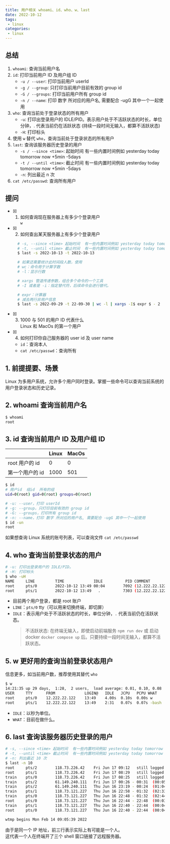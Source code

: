 ```yaml
---
title: 用户相关 whoami、id、who、w、last
date: 2022-10-12
tags:
 - linux
categories: 
 - linux
---
```



## 总结
1. `whoami`: 查询当前用户名
2. `id`: 打印当前用户 ID 及用户组 ID
    - `-u / --user`: 打印当前用户 userId
    - `-g / --group`: 只打印当前用户目前有效的 group id
    - `-G / --groups`: 打印当前用户所有 group id
    - `-n / --name`: 打印 数字 所对应的用户名, 需要配合 -ugG 其中一个一起使用
3. `who`: 查询当前处于登录状态的所有用户
    - `-u`: 打印出登录用户的 IDLE/PID。表示用户处于不活跃状态的时长，单位分钟，. 代表当前仍在活跃状态 (持续一段时间无输入，都算不活跃状态)
    - `-H`: 打印标头
4. 使用 `w` 替代 `who`，查询当前处于登录状态的所有用户
5. `last`: 查询该服务器历史登录的用户
   - `-s / --since <time>`: 起始时间  有一些内置时间例如 yesterday today tomorrow  now +5min -5days
   - `-t / --until <time>`: 截止时间  有一些内置时间例如 yesterday today tomorrow  now +5min -5days
   - `-n`: 列出最近 n 次
6. `cat /etc/passwd`: 查询所有用户







## 提问
- [x] 1. 如何查询现在服务器上有多少个登录用户      
  `w`
- [x] 2. 如何查出某天服务器上有多少个登录用户 
  ```sh
    # -s, --since <time> 起始时间  有一些内置时间例如 yesterday today tomorrow  now +5min -5days
    # -t, --until <time> 截止时间  有一些内置时间例如 yesterday today tomorrow  now +5min -5days
    $ last -s 2022-10-13 -t 2022-10-13

    # 如果还需要统计此时间段人数，使用 
    # wc：命令用于计算字数
    # -l：显示行数

    # xargs 管道传递参数，组合多个命令的一个工具
    # -I 或者是 -i：指定替代符，后续命令会进行替代。

    # expr：计算器
    # 减去两行非用户信息
    $ last -s 2022-09-29 -t 22-09-30 | wc -l | xargs -I$ expr $ - 2
  ```      
 
- [x] 3. 1000 与 501 的用户 ID 代表什么      
    Linux 和 MacOs 的第一个用户
- [x] 4. 如何打印你自己服务器的 user id 及 user name
    - `id`：查询本人    
    - `cat /etc/passwd`：查询所有
    







## 1. 前提提要、场景
Linux 为多用户系统，允许多个用户同时登录。掌握一些命令可以查询当前系统的用户登录状态和历史记录。





## 2. whoami 查询当前用户名
```sh
$ whoami
root
```




## 3. id 查询当前用户 ID 及用户组 ID

|                 | Linux | MacOs |
| --------------- | ----- | ----- |
| root 用户的 id  | 0     | 0     |
| 第一个用户的 id | 1000  | 501   |

```sh
$ id
# 用户id  组id  所有的组
uid=0(root) gid=0(root) groups=0(root)

# -u: --user，打印 userId
# -g: --group，只打印目前有效的 group id
# -G: --groups，打印所有 group id
# -n: --name，打印 数字 所对应的用户名, 需要配合 -ugG 其中一个一起使用
$ id -un
root
```

如果想查询 Linux 系统的账号列表，可以查询文件 `cat /etc/passwd`




## 4. who 查询当前登录状态的用户
```sh
# -u: 打印出登录用户的 IDLE/PID。
# -H: 打印标头
$ who -uH
NAME     LINE         TIME             IDLE          PID COMMENT
root     pts/0        2022-10-12 13:49 00:04        7092 (12.222.22.122)
root     pts/1        2022-10-12 13:49   .          7303 (12.222.22.122)
```
- 目前两个用户登录，都是 root 账户
- `LINE`：`pts/0`  tty（可以用来切换终端，即切屏）
- `IDLE`：表示用户处于不活跃状态的时长，单位分钟，`.` 代表当前仍在活跃状态。
    > 不活跃状态: 在终端无输入，即使启动前端服务 `npm run dev` 或 启动 docker `docker compose up` 后。只要持续一段时间无输入，都算不活跃状态。




## 5. w 更好用的查询当前登录状态用户
信息更多，如当前用户数，推荐使用其替代 `who`
```sh
$ w
14:21:35 up 29 days,  1:28,  2 users,  load average: 0.01, 0.10, 0.08
USER     TTY      FROM             LOGIN@   IDLE   JCPU   PCPU WHAT
root     pts/0    12.222.22.122    13:49    4.00s  0.10s  0.00s w
root     pts/1    12.222.22.122    13:49    2:31   0.07s  0.07s -bash
```
- `IDLE`：以秒为单位。
- `WHAT`：目前在做什么。


## 6. last 查询该服务器历史登录的用户
```sh
# -s, --since <time> 起始时间  有一些内置时间例如 yesterday today tomorrow  now +5min -5days
# -t, --until <time> 截止时间  有一些内置时间例如 yesterday today tomorrow  now +5min -5days
# -n: 列出最近 10 次
$ last -n 10
root     pts/2        118.73.226.42    Fri Jun 17 09:12   still logged in
root     pts/1        118.73.226.42    Fri Jun 17 08:29   still logged in
train    pts/0        118.73.226.42    Fri Jun 17 08:25   still logged in
train    pts/2        61.149.240.111   Fri Jun 17 00:26 - 00:31  (00:05)
train    pts/2        61.149.240.111   Thu Jun 16 23:19 - 00:24  (01:04)
train    pts/1        118.73.121.227   Thu Jun 16 22:58 - 01:32  (02:33)
train    pts/0        118.73.121.227   Thu Jun 16 22:48 - 01:32  (02:44)
root     pts/0        118.73.121.227   Thu Jun 16 22:44 - 22:48  (00:03)
train    pts/1        118.73.121.227   Thu Jun 16 22:40 - 22:44  (00:04)
root     pts/0        118.73.121.227   Thu Jun 16 22:40 - 22:44  (00:04)

wtmp begins Mon Feb 14 09:05:39 2022
```     
由于是同一个 IP 地址，前三行表示实际上有可能是一个人。         
这代表一个人在终端开了三个 shell 窗口链接了远程服务器。







